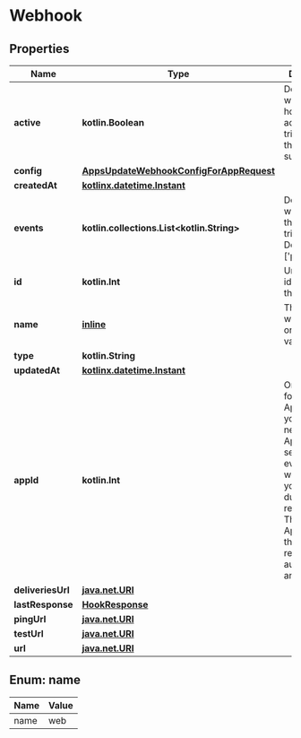 
# Webhook

## Properties
Name | Type | Description | Notes
------------ | ------------- | ------------- | -------------
**active** | **kotlin.Boolean** | Determines whether the hook is actually triggered for the events it subscribes to. | 
**config** | [**AppsUpdateWebhookConfigForAppRequest**](AppsUpdateWebhookConfigForAppRequest.md) |  | 
**createdAt** | [**kotlinx.datetime.Instant**](kotlinx.datetime.Instant.md) |  | 
**events** | **kotlin.collections.List&lt;kotlin.String&gt;** | Determines what events the hook is triggered for. Default: [&#39;push&#39;]. | 
**id** | **kotlin.Int** | Unique identifier of the webhook. | 
**name** | [**inline**](#Name) | The type of webhook. The only valid value is &#39;web&#39;. | 
**type** | **kotlin.String** |  | 
**updatedAt** | [**kotlinx.datetime.Instant**](kotlinx.datetime.Instant.md) |  | 
**appId** | **kotlin.Int** | Only included for GitHub Apps. When you register a new GitHub App, GitHub sends a ping event to the webhook URL you specified during registration. The GitHub App ID sent in this field is required for authenticating an app. |  [optional]
**deliveriesUrl** | [**java.net.URI**](java.net.URI.md) |  |  [optional]
**lastResponse** | [**HookResponse**](HookResponse.md) |  |  [optional]
**pingUrl** | [**java.net.URI**](java.net.URI.md) |  |  [optional]
**testUrl** | [**java.net.URI**](java.net.URI.md) |  |  [optional]
**url** | [**java.net.URI**](java.net.URI.md) |  |  [optional]


<a id="Name"></a>
## Enum: name
Name | Value
---- | -----
name | web



